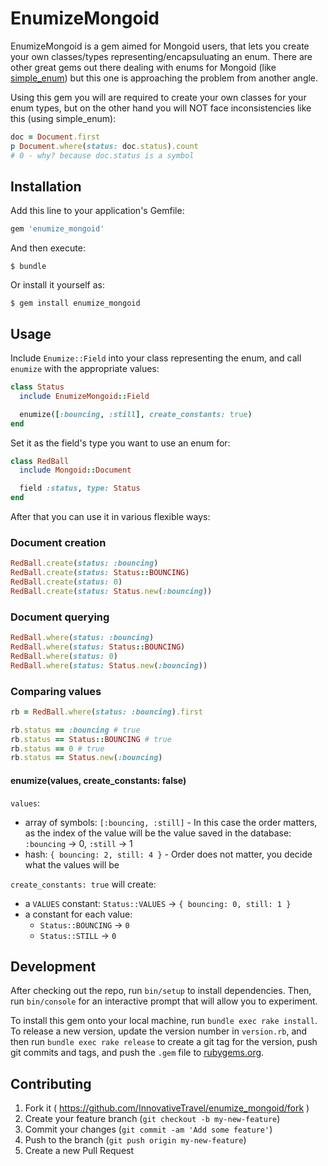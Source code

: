 # EnumizeMongoid

EnumizeMongoid is a gem aimed for Mongoid users, that lets you create your own classes/types representing/encapsuluating an enum. There are other great gems out there dealing with enums for Mongoid (like [simple_enum](https://github.com/lwe/simple_enum)) but this one is approaching the problem from another angle.

Using this gem you will are required to create your own classes for your enum types, but on the other hand you will NOT face inconsistencies like this (using simple_enum):

```ruby
doc = Document.first
p Document.where(status: doc.status).count
# 0 - why? because doc.status is a symbol
```

## Installation

Add this line to your application's Gemfile:

```ruby
gem 'enumize_mongoid'
```

And then execute:

    $ bundle

Or install it yourself as:

    $ gem install enumize_mongoid

## Usage

Include `Enumize::Field` into your class representing the enum, and call `enumize` with the appropriate values:

```ruby
class Status
  include EnumizeMongoid::Field

  enumize([:bouncing, :still], create_constants: true)
end
```

Set it as the field's type you want to use an enum for:

```ruby
class RedBall
  include Mongoid::Document

  field :status, type: Status
end
```

After that you can use it in various flexible ways:

### Document creation
```ruby
RedBall.create(status: :bouncing)
RedBall.create(status: Status::BOUNCING)
RedBall.create(status: 0)
RedBall.create(status: Status.new(:bouncing))
```

### Document querying
```ruby
RedBall.where(status: :bouncing)
RedBall.where(status: Status::BOUNCING)
RedBall.where(status: 0)
RedBall.where(status: Status.new(:bouncing))
```

### Comparing values
```ruby
rb = RedBall.where(status: :bouncing).first

rb.status == :bouncing # true
rb.status == Status::BOUNCING # true
rb.status == 0 # true
rb.status == Status.new(:bouncing)
```


#### enumize(values, create_constants: false)

`values`:
  * array of symbols: `[:bouncing, :still]` - In this case the order matters, as the index of the value will be the value saved in the database: `:bouncing` -> 0, `:still` -> 1
  * hash: `{ bouncing: 2, still: 4 }` - Order does not matter, you decide what the values will be

`create_constants: true` will create:
  * a `VALUES` constant: `Status::VALUES` -> `{ bouncing: 0, still: 1 }`
  * a constant for each value:
    * `Status::BOUNCING` -> `0`
    * `Status::STILL` -> `0`



## Development

After checking out the repo, run `bin/setup` to install dependencies. Then, run `bin/console` for an interactive prompt that will allow you to experiment.

To install this gem onto your local machine, run `bundle exec rake install`. To release a new version, update the version number in `version.rb`, and then run `bundle exec rake release` to create a git tag for the version, push git commits and tags, and push the `.gem` file to [rubygems.org](https://rubygems.org).

## Contributing

1. Fork it ( https://github.com/InnovativeTravel/enumize_mongoid/fork )
2. Create your feature branch (`git checkout -b my-new-feature`)
3. Commit your changes (`git commit -am 'Add some feature'`)
4. Push to the branch (`git push origin my-new-feature`)
5. Create a new Pull Request
